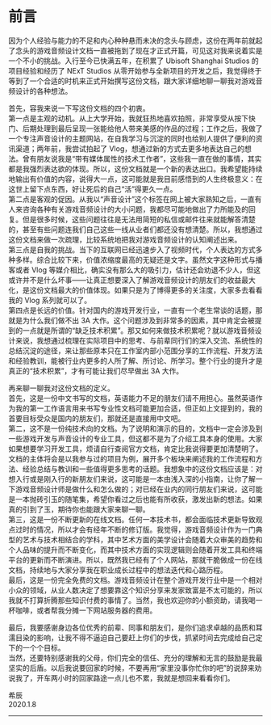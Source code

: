# 前言

因为个人经验与能力的不足和内心种种悬而未决的念头与顾虑，这份在两年前就起了念头的游戏音频设计文档一直被拖到了现在才正式开篇，可见这对我来说着实是一个不小的挑战。入行至今已快满五年，在积累了 Ubisoft Shanghai Studios 的项目经验和经历了 NExT Studios 从零开始参与全新项目的开发之后，我觉得终于等到了一个合适的时机来正式开始撰写这份文档，跟大家详细地聊一聊我对游戏音频设计的各种想法。

首先，容我来说一下写这份文档的四个初衷。\
第一点是主观的动机。从上大学开始，我就狂热地喜欢拍照，非常享受从按下快门、后期处理到最后呈现一张能给他人带来美感的作品的过程；工作之后，我做了一个专注声音设计的主题网站，在自我学习与沉淀的同时也给别人提供了便利的资讯渠道；两年前，我尝试拍起了 Vlog，想通过新的方式去更多地表达自己的想法。曾有朋友说我是“带有媒体属性的技术工作者”，这些我一直在做的事情，其实都是我强烈表达欲的体现。所以，这份文档就是一个新的表达出口。我希望能持续地输出有价值的内容，说得大一点，这可能就是我目前感悟到的人生终极意义：在这世上留下点东西，好让死后的自己“活”得更久一点。\
第二点是客观的促因。从我以“声音设计”这个标签在网上被大家熟知之后，一直有人来咨询各种有关游戏音频设计的大小问题，我都尽可能地做出了力所能及的回复。但是很多时候，这些问题往往是无法用简短的私信或邮件往来就能解答清楚的，甚至有些问题连我们自己这些一线从业者们都还没有想清楚。所以，我想通过这份文档来做一次疏理，比较系统地把我对游戏音频设计的认知阐述出来。\
第三点是自我的挑战。当下的互联网已经迅速步入了视频时代，个人表达的方式多种多样。综合比较下来，价值浓缩度最高的无疑还是文字。虽然文字这种形式与播客或者 Vlog 等媒介相比，确实没有那么大的吸引力，估计还会劝退不少人，但这或许并不是什么坏事——让真正想要深入了解游戏音频设计的朋友们的收益最大化，是这份文档最大的价值体现。如果只是为了博得更多的关注度，大家多去看看我的 Vlog 系列就可以了。\
第四点是长远的价值。针对国内的游戏开发行业，一直有一个老生常谈的话题，那就是为什么我们做不出 3A 大作。这个问题涉及到非常多的因素，其中肯定会被提到的一点就是所谓的“缺乏技术积累”。那又如何来做技术积累呢？就以游戏音频设计来说，我想通过梳理在实际项目中的思考、与前辈同行们的深入交流、系统性的总结沉淀的途径，来让那些原本只在工作室内部小范围分享的工作流程、开发方法和经验教训，能被行业内更多的人所了解、所讨论、所学习。整个行业的提升才是真正的“技术积累”，才有可能让我们尽早做出 3A 大作。

再来聊一聊我对这份文档的定义。\
首先，这是一份中文书写的文档，英语能力不足的朋友们请不用担心。虽然英语作为我的第一工作语言用来书写专业性文档可能更加合适，但正如上文提到的，我的首要目标受众是国内的朋友们，那就还是直接用中文吧。\
第二，这不是一份纯技术向的文档。为了说明和演示的目的，文档中一定会涉及到一些游戏开发与声音设计的专业工具，但这都不是为了介绍工具本身的使用。大家如果想要学习开发工具，烦请自行查阅官方文档，肯定比我说得要更加清楚明了。文档的主体将会是以我参与过的项目为例，展开多个板块来阐述我的工作流程和方法、经验总结与教训和一些值得更多思考的话题。我想象中的这份文档应该是：对想入行或是刚入行的新朋友们来说，这可能是一本由浅入深的小指南，让你了解一下游戏音频设计师是做什么和怎么做的；对已经在业内的同行朋友们来说，这可能是一本抛砖引玉的随笔集，希望你看过之后也能有所收获，激发出新的想法。如果真的引到了玉，期待你也能跟大家来聊一聊。\
第三，这是一份不断更新的在线文档。任何一本技术书，都会面临技术更新导致观点过时的情况，所以才会有经年不断的修订版。我觉得，游戏音频设计作为一门典型的艺术与技术相结合的学科，其中艺术方面的美学设计会随着大众审美的趋势和个人品味的提升而不断变化，而其中技术方面的实现逻辑则会随着开发工具和终端平台的更新而不断演进。所以，既然我已经有了个人网站，那就干脆做成一份在线文档，持续地与大家分享我在职业成长过程中的想法迭代和心路历程。\
最后，这是一份完全免费的文档。游戏音频设计在整个游戏开发行业中是一个相对小众的领域，从业人数决定了想要靠这个知识分享来发家致富是不太可能的，所以我就不打算折腾那些知识付费的事情了。当然，我也欢迎你的小额资助，请我喝一杯咖啡，或者帮我分摊一下网站服务器的费用。

最后，我要感谢身边各位优秀的前辈、同事和朋友们，是你们追求卓越的品质和耳濡目染的影响，让我不得不逼迫自己要赶上你们的步伐，抓紧时间去完成给自己定下的一个个目标。\
当然，还要特别感谢我的父母，你们完全的信任、充分的理解和无言的鼓励是我最坚实的后盾。以后我说要回家的时候，不要再用“家里没事你忙你的吧”的说辞来劝说我了，开车两小时的回家路途一点儿也不累，我就是想回来看看你们。

希辰\
2020.1.8

***